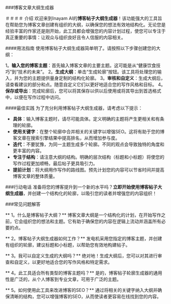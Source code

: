 ###博客文章大纲生成器

＃＃＃＃ 介绍
欢迎来到Inayam AI的**博客帖子大纲生成器**！该功能强大的工具旨在帮助您为博客文章创建有组织的大纲，以确保您的想法有效地结构化。无论您是经验丰富的作家还是刚开始，此工具都会增强您的内容计划过程，使您可以专注于真正重要的事情：让观众与组织良好且令人信服的内容相关。

####用法指南
使用博客帖子大纲生成器简单明了。请按照以下步骤创建您的大纲：

1。**输入您的博客主题**：首先输入博客文章的主要主题。这可能是从“健康饮食技巧”到“技术的未来”。
2。**生成大纲**：单击“生成轮廓”按钮。该工具将处理您的输入，并为您的主题提供量身定制的结构化轮廓。
3。**审核和自定义**：生成大纲后，请查看建议的部分和点。随意自定义它们以更好地适合您的写作风格和目标。
4。**保存或导出**：完成轮廓后，您可以将其保存以供以后使用或将其导出到首选格式中，以便在写作过程中访问。

####最佳实践
为了充分利用博客帖子大纲生成器，请考虑以下提示：

-  **具体**：输入博客主题时，请尽可能具体。定义明确的主题将产生更相关和有条理的轮廓。
-  **使用关键字**：在整个轮廓中合并相关的关键字以增强SEO。这将有助于您的博客文章在搜索引擎结果中提高排名，从而增加参与度。
-  **迭代**：不要犹豫，为同一主题生成多个轮廓。不同的观点会导致独特的角度和更丰富的内容。
-  **专注于结构**：请注意大纲的结构。明确的层次结构（标题和小标题）将使您的写作过程更加顺畅，最后帖子更具吸引力。
-  **提前计划**：将大纲用作写作的路线图。预先计划您的内容可以节省时间并提高博客文章的整体质量。

###行动电话
准备将您的博客提升到一个新的水平吗？**立即开始使用博客帖子大纲生成器**，并创建一个结构化的轮廓，以吸引您的读者并增强您的内容组织！

###常见问题解答

** 1。什么是博客帖子大纲？**
博客文章大纲是一个结构化的计划，在开始写作之前，它会组织您的想法和主题。它有助于确保您的内容在逻辑上流动并涵盖所有必要的点。

** 2。博客帖子大纲生成器如何工作？**
发电机采用您指定的博客主题，并创建有组织的轮廓，建议标题和小标题，以帮助您有效地构建帖子。

** 3。我可以自定义生成的大纲吗？**
绝对地！生成大纲后，您可以对其进行审查和自定义，以更好地适合您的写作风格和特定需求。

** 4。此工具适合所有类型的博客主题吗？**
是的，博客帖子轮廓生成器的通用性是广泛的，从个人博客到专业文章，可用于广泛的主题。

** 5。如何使用此工具来改进博客的SEO？**
通过将相关的关键字纳入大纲并确保清晰的结构，您可以增强博客的SEO，从而使读者更容易在线找到您的内容。